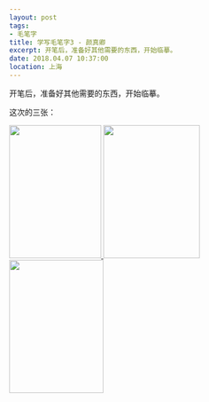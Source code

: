 ```yaml
---
layout: post
tags: 
- 毛笔字
title: 学写毛笔字3 - 颜真卿
excerpt: 开笔后，准备好其他需要的东西，开始临摹。
date: 2018.04.07 10:37:00
location: 上海
---
```


开笔后，准备好其他需要的东西，开始临摹。

这次的三张：
<div class="zoom-gallery">
	<a href="{{ site.url }}/{{ site.baseurl }}/imgs/posts/2018-04-07-Calligraphy-3-I.jpg" data-detail="" data-source="{{ site.url }}/{{ site.baseurl }}/imgs/posts/2018-04-07-Calligraphy-3-I.jpg" title="毛笔字" style="width:166px; height:240px;">
		<img src="{{ site.url }}/{{ site.baseurl }}/imgs/posts/2018-04-07-Calligraphy-3-I.jpg" width="166" height="240">
	</a>
	<a href="{{ site.url }}/{{ site.baseurl }}/imgs/posts/2018-04-07-Calligraphy-3-II.jpg" data-detail="" data-source="{{ site.url }}/{{ site.baseurl }}/imgs/posts/2018-04-07-Calligraphy-3-II.jpg" title="毛笔字" style="width:174px; height:240px;">
		<img src="{{ site.url }}/{{ site.baseurl }}/imgs/posts/2018-04-07-Calligraphy-3-II.jpg" width="174" height="240">
	</a>
	<a href="{{ site.url }}/{{ site.baseurl }}/imgs/posts/2018-04-07-Calligraphy-3-III.jpg" data-detail="" data-source="{{ site.url }}/{{ site.baseurl }}/imgs/posts/2018-04-07-Calligraphy-3-III.jpg" title="毛笔字" style="width:170px; height:240px;">
		<img src="{{ site.url }}/{{ site.baseurl }}/imgs/posts/2018-04-07-Calligraphy-3-III.jpg" width="170" height="240">
	</a>
</div>
